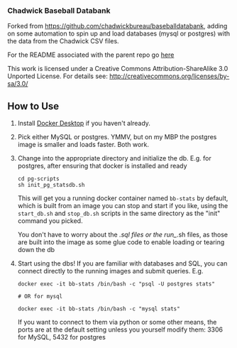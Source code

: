 ### Chadwick Baseball Databank

Forked from https://github.com/chadwickbureau/baseballdatabank, adding on some automation to spin up and load databases (mysql or postgres) with the data from the Chadwick CSV files.

For the README associated with the parent repo go [here](CHADWICK_README.txt)

This work is licensed under a Creative Commons Attribution-ShareAlike
3.0 Unported License.  For details see:
http://creativecommons.org/licenses/by-sa/3.0/

## How to Use

1. Install [Docker Desktop](https://www.docker.com/products/docker-desktop) if you haven't already.
   
2. Pick either MySQL or postgres. YMMV, but on my MBP the postgres image is smaller and loads faster.  Both work.

3. Change into the appropriate directory and initialize the db. E.g. for postgres, after ensuring that docker is installed and ready
   ```
   cd pg-scripts
   sh init_pg_statsdb.sh
   ```
   This will get you a running docker container named `bb-stats` by default, which is built from an image you can stop and start if you like, using the `start_db.sh` and `stop_db.sh` scripts in the same directory as the "init" command you picked.  

   You don't have to worry about the *.sql files or the run_*.sh files, as those are built into the image as some glue code to enable loading or tearing down the db

4.  Start using the dbs!  If you are familiar with databases and SQL, you can connect directly to the running images and submit queries. E.g.
    ```
    docker exec -it bb-stats /bin/bash -c "psql -U postgres stats"

    # OR for mysql

    docker exec -it bb-stats /bin/bash -c "mysql stats" 
    ```
    If you want to connect to them via python or some other means, the ports are at the default setting unless you yourself modify them:  3306 for MySQL, 5432 for postgres